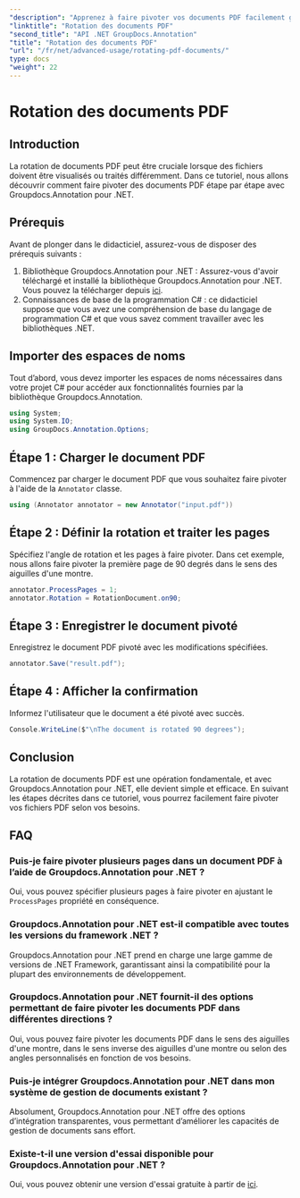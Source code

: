 ```yaml
---
"description": "Apprenez à faire pivoter vos documents PDF facilement grâce à Groupdocs.Annotation pour .NET. Améliorez votre gestion documentaire."
"linktitle": "Rotation des documents PDF"
"second_title": "API .NET GroupDocs.Annotation"
"title": "Rotation des documents PDF"
"url": "/fr/net/advanced-usage/rotating-pdf-documents/"
type: docs
"weight": 22
---
```


# Rotation des documents PDF

## Introduction
La rotation de documents PDF peut être cruciale lorsque des fichiers doivent être visualisés ou traités différemment. Dans ce tutoriel, nous allons découvrir comment faire pivoter des documents PDF étape par étape avec Groupdocs.Annotation pour .NET.
## Prérequis
Avant de plonger dans le didacticiel, assurez-vous de disposer des prérequis suivants :
1. Bibliothèque Groupdocs.Annotation pour .NET : Assurez-vous d'avoir téléchargé et installé la bibliothèque Groupdocs.Annotation pour .NET. Vous pouvez la télécharger depuis [ici](https://releases.groupdocs.com/annotation/net/).
2. Connaissances de base de la programmation C# : ce didacticiel suppose que vous avez une compréhension de base du langage de programmation C# et que vous savez comment travailler avec les bibliothèques .NET.

## Importer des espaces de noms
Tout d’abord, vous devez importer les espaces de noms nécessaires dans votre projet C# pour accéder aux fonctionnalités fournies par la bibliothèque Groupdocs.Annotation.
```csharp
using System;
using System.IO;
using GroupDocs.Annotation.Options;
```
## Étape 1 : Charger le document PDF
Commencez par charger le document PDF que vous souhaitez faire pivoter à l'aide de la `Annotator` classe.
```csharp
using (Annotator annotator = new Annotator("input.pdf"))
```
## Étape 2 : Définir la rotation et traiter les pages
Spécifiez l'angle de rotation et les pages à faire pivoter. Dans cet exemple, nous allons faire pivoter la première page de 90 degrés dans le sens des aiguilles d'une montre.
```csharp
annotator.ProcessPages = 1;
annotator.Rotation = RotationDocument.on90;
```
## Étape 3 : Enregistrer le document pivoté
Enregistrez le document PDF pivoté avec les modifications spécifiées.
```csharp
annotator.Save("result.pdf");
```
## Étape 4 : Afficher la confirmation
Informez l'utilisateur que le document a été pivoté avec succès.
```csharp
Console.WriteLine($"\nThe document is rotated 90 degrees");
```

## Conclusion
La rotation de documents PDF est une opération fondamentale, et avec Groupdocs.Annotation pour .NET, elle devient simple et efficace. En suivant les étapes décrites dans ce tutoriel, vous pourrez facilement faire pivoter vos fichiers PDF selon vos besoins.
## FAQ
### Puis-je faire pivoter plusieurs pages dans un document PDF à l’aide de Groupdocs.Annotation pour .NET ?
Oui, vous pouvez spécifier plusieurs pages à faire pivoter en ajustant le `ProcessPages` propriété en conséquence.
### Groupdocs.Annotation pour .NET est-il compatible avec toutes les versions du framework .NET ?
Groupdocs.Annotation pour .NET prend en charge une large gamme de versions de .NET Framework, garantissant ainsi la compatibilité pour la plupart des environnements de développement.
### Groupdocs.Annotation pour .NET fournit-il des options permettant de faire pivoter les documents PDF dans différentes directions ?
Oui, vous pouvez faire pivoter les documents PDF dans le sens des aiguilles d'une montre, dans le sens inverse des aiguilles d'une montre ou selon des angles personnalisés en fonction de vos besoins.
### Puis-je intégrer Groupdocs.Annotation pour .NET dans mon système de gestion de documents existant ?
Absolument, Groupdocs.Annotation pour .NET offre des options d’intégration transparentes, vous permettant d’améliorer les capacités de gestion de documents sans effort.
### Existe-t-il une version d'essai disponible pour Groupdocs.Annotation pour .NET ?
Oui, vous pouvez obtenir une version d'essai gratuite à partir de [ici](https://releases.groupdocs.com/).